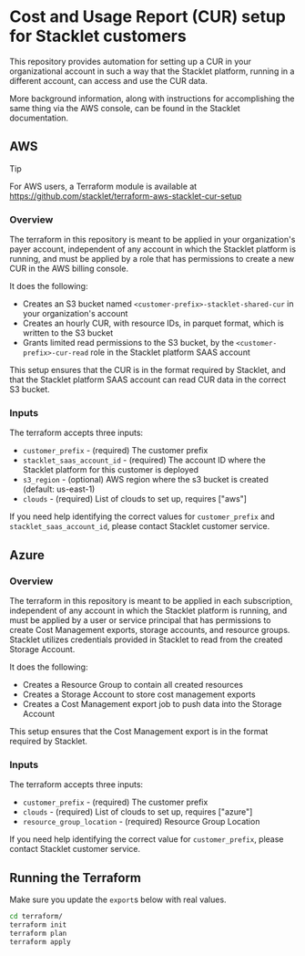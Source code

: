 # Cost and Usage Report (CUR) setup for Stacklet customers

This repository provides automation for setting up a CUR in your organizational account in such a way that the Stacklet platform, running in a different account, can access and use the CUR data.

More background information, along with instructions for accomplishing the same thing via the AWS console, can be found in the Stacklet documentation.

## AWS

> [!TIP]
> For AWS users, a Terraform module is available at https://github.com/stacklet/terraform-aws-stacklet-cur-setup

### Overview

The terraform in this repository is meant to be applied in your organization's payer account, independent of any account in which the Stacklet platform is running, and must be applied by a role that has permissions to create a new CUR in the AWS billing console.

It does the following:

* Creates an S3 bucket named `<customer-prefix>-stacklet-shared-cur` in your organization's account
* Creates an hourly CUR, with resource IDs, in parquet format, which is written to the S3 bucket
* Grants limited read permissions to the S3 bucket, by the `<customer-prefix>-cur-read` role in the Stacklet platform SAAS account

This setup ensures that the CUR is in the format required by Stacklet, and that the Stacklet platform SAAS account can read CUR data in the correct S3 bucket.

### Inputs

The terraform accepts three inputs:

* `customer_prefix` - (required) The customer prefix
* `stacklet_saas_account_id` - (required) The account ID where the Stacklet platform for this customer is deployed
* `s3_region` - (optional) AWS region where the s3 bucket is created (default: us-east-1)
* `clouds` - (required) List of clouds to set up, requires ["aws"]

If you need help identifying the correct values for `customer_prefix` and `stacklet_saas_account_id`, please contact Stacklet customer service.

## Azure

### Overview

The terraform in this repository is meant to be applied in each subscription, independent of any account in which the Stacklet platform is running, and must be applied by a user or service principal that has permissions to create Cost Management exports, storage accounts, and resource groups. Stacklet utilizes credentials provided in Stacklet to read from the created Storage Account.

It does the following:

* Creates a Resource Group to contain all created resources
* Creates a Storage Account to store cost management exports
* Creates a Cost Management export job to push data into the Storage Account

This setup ensures that the Cost Management export is in the format required by Stacklet.

### Inputs

The terraform accepts three inputs:

* `customer_prefix` - (required) The customer prefix
* `clouds` - (required) List of clouds to set up, requires ["azure"]
* `resource_group_location` - (required) Resource Group Location

If you need help identifying the correct value for `customer_prefix`, please contact Stacklet customer service.

## Running the Terraform

Make sure you update the `export`s below with real values.

```bash
cd terraform/
terraform init
terraform plan
terraform apply
 ```
